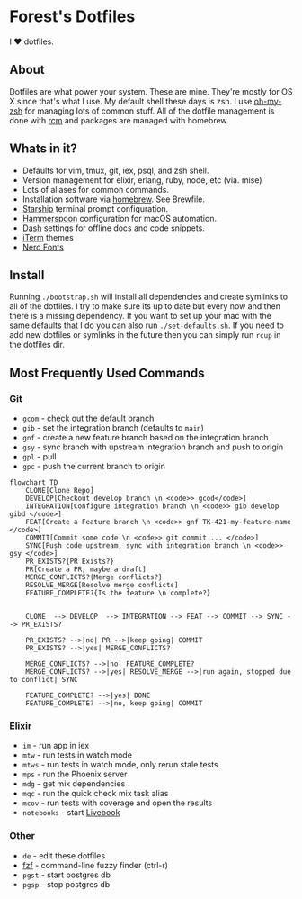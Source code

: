 # Forest's Dotfiles

I :heart: dotfiles.

## About

Dotfiles are what power your system. These are mine. They're mostly for OS X since that's what I use. My default shell
these days is zsh. I use [oh-my-zsh](https://ohmyz.sh/) for managing lots of common stuff. All of the dotfile
management is done with [rcm](https://github.com/thoughtbot/rcm) and packages are managed with homebrew.

## Whats in it?

- Defaults for vim, tmux, git, iex, psql, and zsh shell.
- Version management for elixir, erlang, ruby, node, etc (via. mise)
- Lots of aliases for common commands.
- Installation software via [homebrew](https://brew.sh/). See Brewfile.
- [Starship](https://starship.rs/) terminal prompt configuration.
- [Hammerspoon](https://www.hammerspoon.org/) configuration for macOS automation.
- [Dash](https://kapeli.com/dash) settings for offline docs and code snippets.
- [iTerm](https://iterm2.com/) themes
- [Nerd Fonts](https://www.nerdfonts.com/)

## Install

Running `./bootstrap.sh` will install all dependencies and create symlinks to all of the dotfiles. I try to make sure
its up to date but every now and then there is a missing dependency. If you want to set up your mac with the same
defaults that I do you can also run `./set-defaults.sh`. If you need to add new dotfiles or symlinks in the future then
you can simply run `rcup` in the dotfiles dir.

## Most Frequently Used Commands

### Git

- `gcom` - check out the default branch
- `gib` - set the integration branch (defaults to `main`)
- `gnf` - create a new feature branch based on the integration branch
- `gsy` - sync branch with upstream integration branch and push to origin
- `gpl` - pull
- `gpc` - push the current branch to origin

```mermaid
flowchart TD
    CLONE[Clone Repo]
    DEVELOP[Checkout develop branch \n <code>> gcod</code>]
    INTEGRATION[Configure integration branch \n <code>> gib develop gibd </code>]
    FEAT[Create a Feature branch \n <code>> gnf TK-421-my-feature-name </code>]
    COMMIT[Commit some code \n <code>> git commit ... </code>]
    SYNC[Push code upstream, sync with integration branch \n <code>> gsy </code>]
    PR_EXISTS?{PR Exists?}
    PR[Create a PR, maybe a draft]
    MERGE_CONFLICTS?{Merge conflicts?}
    RESOLVE_MERGE[Resolve merge conflicts]
    FEATURE_COMPLETE?{Is the feature \n complete?}


    CLONE  --> DEVELOP  --> INTEGRATION --> FEAT --> COMMIT --> SYNC --> PR_EXISTS?

    PR_EXISTS? -->|no| PR -->|keep going| COMMIT
    PR_EXISTS? -->|yes| MERGE_CONFLICTS?

    MERGE_CONFLICTS? -->|no| FEATURE_COMPLETE?
    MERGE_CONFLICTS? -->|yes| RESOLVE_MERGE -->|run again, stopped due to conflict| SYNC

    FEATURE_COMPLETE? -->|yes| DONE
    FEATURE_COMPLETE? -->|no, keep going| COMMIT
```

### Elixir

- `im` - run app in iex
- `mtw` - run tests in watch mode
- `mtws` - run tests in watch mode, only rerun stale tests
- `mps` - run the Phoenix server
- `mdg` - get mix dependencies
- `mqc` - run the quick check mix task alias
- `mcov` - run tests with coverage and open the results
- `notebooks` - start [Livebook](https://livebook.dev/)

### Other

- `de` - edit these dotfiles
- [fzf](https://github.com/junegunn/fzf) - command-line fuzzy finder (ctrl-r)
- `pgst` - start postgres db
- `pgsp` - stop postgres db
